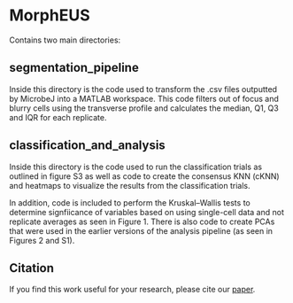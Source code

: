 # MorphEUS 

Contains two main directories:

## segmentation_pipeline

Inside this directory is the code used to transform the .csv files outputted by MicrobeJ into a MATLAB workspace. This code filters out of focus and blurry cells using the transverse profile and calculates the median, Q1, Q3 and IQR for each replicate.


## classification_and_analysis

Inside this directory is the code used to run the classification trials as outlined in figure S3 as well as code to create the consensus KNN (cKNN) and heatmaps to visualize the results from the classification trials. 

In addition, code is included to perform the Kruskal–Wallis tests to determine signfiicance of variables based on using single-cell data and not replicate averages as seen in Figure 1. There is also code to create PCAs that were used in the earlier versions of the analysis pipeline (as seen in Figures 2 and S1). 

## Citation
If you find this work useful for your research, please cite our [paper](https://www.biorxiv.org/content/10.1101/2020.03.11.987545v1).